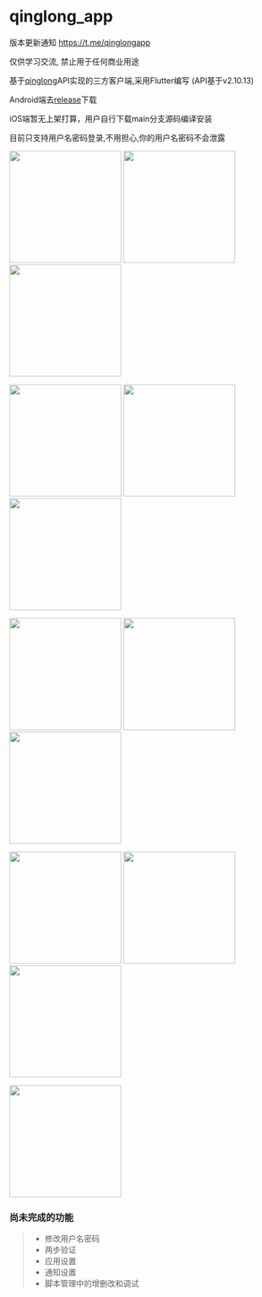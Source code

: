 # qinglong_app

版本更新通知 https://t.me/qinglongapp

仅供学习交流, 禁止用于任何商业用途

基于[qinglong](https://github.com/whyour/qinglong)API实现的三方客户端,采用Flutter编写 (API基于v2.10.13)

Android端去[release](https://github.com/qinglong-app/qinglong_app/releases)下载

iOS端暂无上架打算，用户自行下载main分支源码编译安装

目前只支持用户名密码登录,不用担心,你的用户名密码不会泄露

<p float="left">
  <img src="./art/1.jpg" width="200" />
  <img src="./art/8.jpg" width="200" /> 
  <img src="./art/9.jpg" width="200" />
</p>
<p float="left">
  <img src="./art/10.jpg" width="200" />
  <img src="./art/11.jpg" width="200" /> 
  <img src="./art/12.jpg" width="200" />
</p>
<p float="left">
  <img src="./art/2.jpg" width="200" />
  <img src="./art/3.jpg" width="200" /> 
  <img src="./art/4.jpg" width="200" />
</p>

<p float="left">
  <img src="./art/5.jpg" width="200" />
  <img src="./art/6.jpg" width="200" /> 
  <img src="./art/7.jpg" width="200" />
</p>

<p float="left">
  <img src="./art/13.jpg" width="200" />
</p>

### 尚未完成的功能
>* 修改用户名密码
>* 两步验证
>* 应用设置
>* 通知设置
>* 脚本管理中的增删改和调试
